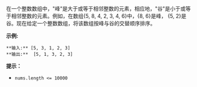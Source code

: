 在一个整数数组中，"峰"是大于或等于相邻整数的元素，相应地，"谷"是小于或等于相邻整数的元素。例如，在数组{5, 8, 4, 2, 3, 4,
6}中，{8, 6}是峰， {5, 2}是谷。现在给定一个整数数组，将该数组按峰与谷的交替顺序排序。

**示例:**

    
    
    **输入:** [5, 3, 1, 2, 3]
    **输出:**  [5, 1, 3, 2, 3]
    

**提示：**

  * `nums.length <= 10000`

